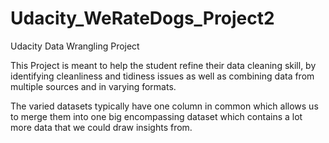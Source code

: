 # Udacity_WeRateDogs_Project2
 Udacity Data Wrangling Project

This Project is meant to help the student refine their data cleaning skill, by identifying cleanliness and tidiness issues as well as combining data from multiple sources and in varying formats.

The varied datasets typically have one column in common which allows us to merge them into one big encompassing dataset which contains a lot more data that we could draw insights from. 
